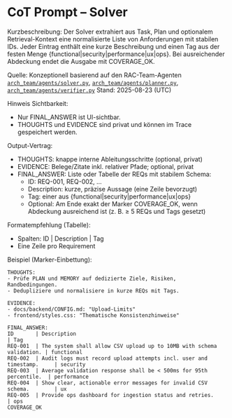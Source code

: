 # CoT Prompt – Solver

Kurzbeschreibung: Der Solver extrahiert aus Task, Plan und optionalem Retrieval-Kontext eine normalisierte Liste von Anforderungen mit stabilen IDs. Jeder Eintrag enthält eine kurze Beschreibung und einen Tag aus der festen Menge {functional|security|performance|ux|ops}. Bei ausreichender Abdeckung endet die Ausgabe mit COVERAGE_OK.

Quelle: Konzeptionell basierend auf den RAC-Team-Agenten [`arch_team/agents/solver.py`](arch_team/agents/solver.py), [`arch_team/agents/planner.py`](arch_team/agents/planner.py), [`arch_team/agents/verifier.py`](arch_team/agents/verifier.py)
Stand: 2025-08-23 (UTC)

Hinweis Sichtbarkeit:
- Nur FINAL_ANSWER ist UI-sichtbar.
- THOUGHTS und EVIDENCE sind privat und können im Trace gespeichert werden.

Output-Vertrag:
- THOUGHTS: knappe interne Ableitungsschritte (optional, privat)
- EVIDENCE: Belege/Zitate inkl. relativer Pfade; optional, privat
- FINAL_ANSWER: Liste oder Tabelle der REQs mit stabilem Schema:
  - ID: REQ-001, REQ-002, …
  - Description: kurze, präzise Aussage (eine Zeile bevorzugt)
  - Tag: einer aus {functional|security|performance|ux|ops}
  - Optional: Am Ende exakt der Marker COVERAGE_OK, wenn Abdeckung ausreichend ist (z. B. ≥ 5 REQs und Tags gesetzt)

Formatempfehlung (Tabelle):
- Spalten: ID | Description | Tag
- Eine Zeile pro Requirement

Beispiel (Marker-Einbettung):
```
THOUGHTS:
- Prüfe PLAN und MEMORY auf dedizierte Ziele, Risiken, Randbedingungen.
- Dedupliziere und normalisiere in kurze REQs mit Tags.

EVIDENCE:
- docs/backend/CONFIG.md: "Upload-Limits"
- frontend/styles.css: "Thematische Konsistenzhinweise"

FINAL_ANSWER:
ID       | Description                                                          | Tag
REQ-001  | The system shall allow CSV upload up to 10MB with schema validation. | functional
REQ-002  | Audit logs must record upload attempts incl. user and timestamp.     | security
REQ-003  | Average validation response shall be < 500ms for 95th percentile.  | performance
REQ-004  | Show clear, actionable error messages for invalid CSV schema.        | ux
REQ-005  | Provide ops dashboard for ingestion status and retries.              | ops
COVERAGE_OK